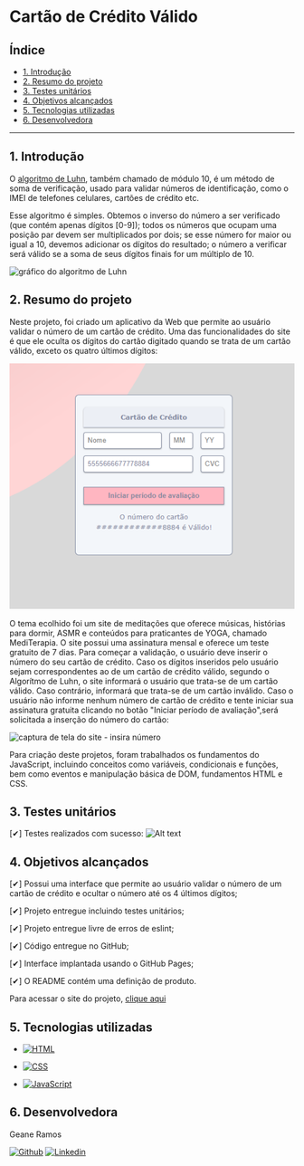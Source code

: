 # Cartão de Crédito Válido

## Índice

* [1. Introdução](#1-Introdução)
* [2. Resumo do projeto](#2-resumo-do-projeto)
* [3. Testes unitários](#3-testes-unitários)
* [4. Objetivos alcançados](#4-objetivos-alcançados)
* [5. Tecnologias utilizadas](#5-tecnologias-utilizadas)
* [6. Desenvolvedora](#6-desenvolvedora)

***

## 1. Introdução

O [algoritmo de Luhn](https://en.wikipedia.org/wiki/Luhn_algorithm), também
chamado de módulo 10, é um método de soma de verificação, usado para validar
números de identificação, como o IMEI de telefones celulares, cartões de crédito
etc.

Esse algoritmo é simples. Obtemos o inverso do número a ser verificado (que
contém apenas dígitos [0-9]); todos os números que ocupam uma posição par devem
ser multiplicados por dois; se esse número for maior ou igual a 10, devemos
adicionar os dígitos do resultado; o número a verificar será válido se a soma de
seus dígitos finais for um múltiplo de 10.

![gráfico do algoritmo de
Luhn](https://www.101computing.net/wp/wp-content/uploads/Luhn-Algorithm.png)


## 2. Resumo do projeto

Neste projeto, foi criado um aplicativo da Web que permite ao usuário validar o número de um cartão de crédito.  Uma das funcionalidades do site é que ele oculta os dígitos do cartão digitado quando se trata de um cartão válido, exceto os quatro últimos dígitos:

![captura de tela do site](src/img/card%20validation.png)

O tema ecolhido foi um site de meditações que oferece músicas, histórias para dormir, ASMR e conteúdos para 
praticantes de YOGA, chamado MediTerapia. O site possui uma assinatura mensal e oferece um teste gratuito de 7 dias. Para começar a validação, o usuário deve inserir o número do seu cartão de crédito. Caso os dígitos inseridos pelo usuário
sejam correspondentes ao de um cartão de crédito válido, segundo o Algorítmo de Luhn, o site informará o usuário que trata-se de um cartão válido. Caso contrário, informará que trata-se de um cartão inválido. Caso o usuário não informe nenhum número de cartão de crédito e tente iniciar sua assinatura gratuita clicando no botão "Iniciar período de avaliação",será solicitada a inserção do número do cartão:

 ![captura de tela do site - insira número](src/img/card%20validation%20-%20insira%20n%C3%BAmero.png) 

Para criação deste projetos, foram trabalhados os fundamentos do JavaScript, incluindo conceitos como variáveis, condicionais e funções, bem como eventos e manipulação básica de DOM, fundamentos HTML e CSS.


## 3. Testes unitários
[✔] Testes realizados com sucesso:
![Alt text](src/img/testes%20unit%C3%A1rios.png)


## 4. Objetivos alcançados

 [✔] Possui uma interface que permite ao usuário validar o número de um cartão de crédito e ocultar o número até os 4 últimos dígitos;

 [✔] Projeto entregue incluindo testes unitários;

 [✔] Projeto entregue livre de erros de eslint;

 [✔] Código entregue no GitHub;

 [✔] Interface implantada usando o GitHub Pages;

 [✔] O README contém uma definição de produto. 
 
 Para acessar o site do projeto, [clique aqui](https://geanemr.github.io/SAP010-card-validation/)


## 5. Tecnologias utilizadas

* [![HTML](https://img.shields.io/badge/HTML5-E34F26?style=for-the-badge&logo=html5&logoColor=white&link=https)](https://developer.mozilla.org/en-US/docs/Learn/Getting_started_with_the_web/HTML_basics) 

* [![CSS](https://img.shields.io/badge/CSS3-1572B6?style=for-the-badge&logo=css3&logoColor=white&link=https)](https://developer.mozilla.org/en-US/docs/Learn/CSS/First_steps) 

* [![JavaScript](https://img.shields.io/badge/JavaScript-F7DF1E?style=for-the-badge&logo=javascript&logoColor=black&link=https)](https://developer.mozilla.org/en-US/docs/Web/JavaScript) 


## 6. Desenvolvedora

Geane Ramos

[![Github](https://img.shields.io/badge/-Github-000?style=flat-square&logo=Github&logoColor=white&link=https)](https://github.com/geanemr)  [![Linkedin](https://img.shields.io/badge/-LinkedIn-blue?style=flat-square&logo=Linkedin&logoColor=white&link=https://linkedin.com/in/geane-moraes-ramos)](https://www.linkedin.com/in/geane-moraes-ramos/)


